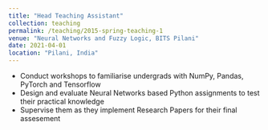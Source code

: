 ```yaml
---
title: "Head Teaching Assistant"
collection: teaching
permalink: /teaching/2015-spring-teaching-1
venue: "Neural Networks and Fuzzy Logic, BITS Pilani"
date: 2021-04-01
location: "Pilani, India"
---
```


- Conduct workshops to familiarise undergrads with NumPy, Pandas, PyTorch and Tensorflow
- Design and evaluate Neural Networks based Python assignments to test their practical knowledge
- Supervise them as they implement Research Papers for their final assesement
